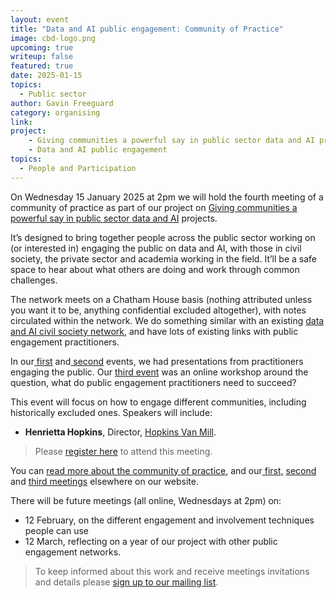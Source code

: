 ```yaml
---
layout: event
title: "Data and AI public engagement: Community of Practice"
image: cbd-logo.png
upcoming: true
writeup: false
featured: true
date: 2025-01-15
topics:
  - Public sector
author: Gavin Freeguard
category: organising
link: 
project: 
    - Giving communities a powerful say in public sector data and AI projects
    - Data and AI public engagement
topics:
  - People and Participation
---
```


On Wednesday 15 January 2025 at 2pm we will hold the fourth meeting of a community of practice as part of our project on [Giving communities a powerful say in public sector data and AI](https://connectedbydata.org/projects/2024-mohn-westlake) projects.

<!--more-->

It’s designed to bring together people across the public sector working on (or interested in) engaging the public on data and AI, with those in civil society, the private sector and academia working in the field. It’ll be a safe space to hear about what others are doing and work through common challenges.

The network meets on a Chatham House basis (nothing attributed unless you want it to be, anything confidential excluded altogether), with notes circulated within the network. We do something similar with an existing [data and AI civil society network](https://data-and-ai-cso-network.org/), and have lots of existing links with public engagement practitioners.

In our[ first](https://connectedbydata.org/events/2024-07-18-community-of-practice) and[ second](https://connectedbydata.org/events/2024-10-03-community-of-practice) events, we had presentations from practitioners engaging the public. Our [third event](https://connectedbydata.org/events/2024-12-11-community-of-practice) was an online workshop around the question, what do public engagement practitioners need to succeed?

This event will focus on how to engage different communities, including historically excluded ones. Speakers will include:
* **Henrietta Hopkins**, Director, [Hopkins Van Mill](https://www.hopkinsvanmil.co.uk/).

> Please [register here](https://us06web.zoom.us/meeting/register/tZYrf--oqzsoGtC16qH7zLx0XJjDGI2-vxdz) to attend this meeting. 

You can [read more about the community of practice](https://connectedbydata.org/projects/2024-community-of-practice), and our[ first,](https://connectedbydata.org/events/2024-07-18-community-of-practice) [second](https://connectedbydata.org/events/2024-10-03-community-of-practice) and [third meetings](https://connectedbydata.org/events/2024-12-11-community-of-practice) elsewhere on our website.

There will be future meetings (all online, Wednesdays at 2pm) on:
* 12 February, on the different engagement and involvement techniques people can use
* 12 March, reflecting on a year of our project with other public engagement networks.

> To keep informed about this work and receive meetings invitations and details please [sign up to our mailing list](https://connectedbydata.us21.list-manage.com/subscribe?u=7c03d6a429375c9cc2eef194f&id=3c200de804). 